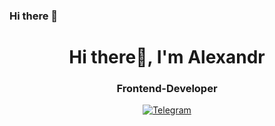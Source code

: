 ### Hi there 👋

<div id="header" align="center">
	<h1>Hi there👋, I'm Alexandr</h1>
	<h3>Frontend-Developer</h3>
</div>

<div id="socials" align="center">
	<a href="">
		<img src="https://img.shields.io/badge/Telegram-blue?style=for-the-badge&logo=telegram&logoColor=white" alt="Telegram"/>
	</a>
</div>
